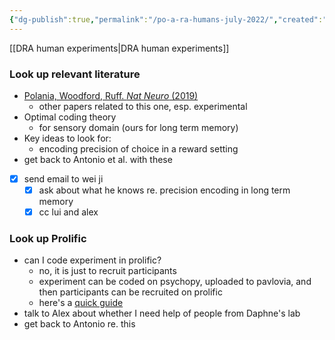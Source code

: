 ```yaml
---
{"dg-publish":true,"permalink":"/po-a-ra-humans-july-2022/","created":"","updated":""}
---
```


[[DRA human experiments\|DRA human experiments]]

### Look up relevant literature
- [Polania, Woodford, Ruff. *Nat Neuro* (2019) ](https://www.nature.com/articles/s41593-018-0292-0)
	- other papers related to this one, esp. experimental
- Optimal coding theory
	- for sensory domain (ours for long term memory)
- Key ideas to look for:
	- encoding precision of choice in a reward setting
- get back to Antonio et al. with these


- [x] send email to wei ji
	- [x] ask about what he knows re. precision encoding in long term memory
	- [x] cc lui and alex

### Look up Prolific
- can I code experiment in prolific?
	- no, it is just to recruit participants
	- experiment can be coded on psychopy, uploaded to pavlovia, and then participants can be recruited on prolific
	- here's a [quick guide](https://www.google.com/url?sa=t&source=web&rct=j&url=https://static1.squarespace.com/static/550f325ae4b0f7f604ae9822/t/5e6bba7d810aeb77251eb9d4/1584118397102/SHlabOnlineStudyHRB.pdf&ved=2ahUKEwjfiJiD05n5AhUMhZQKHfZXAPoQFnoECE8QAQ&usg=AOvVaw3fC_RQhxMPLQF3tPu0OPgv)
- talk to Alex about whether I need help of people from Daphne's lab
- get back to Antonio re. this